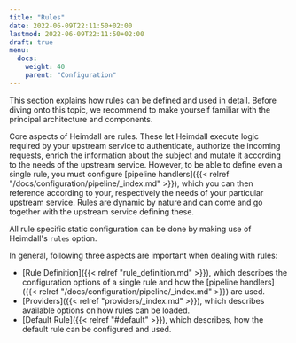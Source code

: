 ```yaml
---
title: "Rules"
date: 2022-06-09T22:11:50+02:00
lastmod: 2022-06-09T22:11:50+02:00
draft: true
menu: 
  docs:
    weight: 40
    parent: "Configuration"
---
```


This section explains how rules can be defined and used in detail. Before diving onto this topic, we recommend to make yourself familiar with the principal architecture and components.

Core aspects of Heimdall are rules. These let Heimdall execute logic required by your upstream service to authenticate, authorize the incoming requests, enrich the information about the subject and mutate it according to the needs of the upstream service. However, to be able to define even a single rule, you must configure [pipeline handlers]({{< relref "/docs/configuration/pipeline/_index.md" >}}), which you can then reference according to your, respectively the needs of your particular upstream service. Rules are dynamic by nature and can come and go together with the upstream service defining these.

All rule specific static configuration can be done by making use of Heimdall's `rules` option.

In general, following three aspects are important when dealing with rules:

* [Rule Definition]({{< relref "rule_definition.md" >}}), which describes the configuration options of a single rule and how the [pipeline handlers]({{< relref "/docs/configuration/pipeline/_index.md" >}}) are used.
* [Providers]({{< relref "providers/_index.md" >}}), which describes available options on how rules can be loaded.
* [Default Rule]({{< relref "#default" >}}), which describes, how the default rule can be configured and used.

